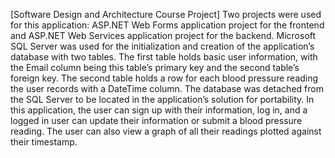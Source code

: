 [Software Design and Architecture Course Project] Two projects were used for this application: ASP.NET Web Forms application project for the frontend and ASP.NET Web Services application project for the backend. Microsoft SQL Server was used for the initialization and creation of the application’s database with two tables. The first table holds basic user information, with the Email column being this table’s primary key and the second table’s foreign key. The second table holds a row for each blood pressure reading the user records with a DateTime column. The database was detached from the SQL Server to be located in the application’s solution for portability. In this application, the user can sign up with their information, log in, and a logged in user can update their information or submit a blood pressure reading. The user can also view a graph of all their readings plotted against their timestamp.
